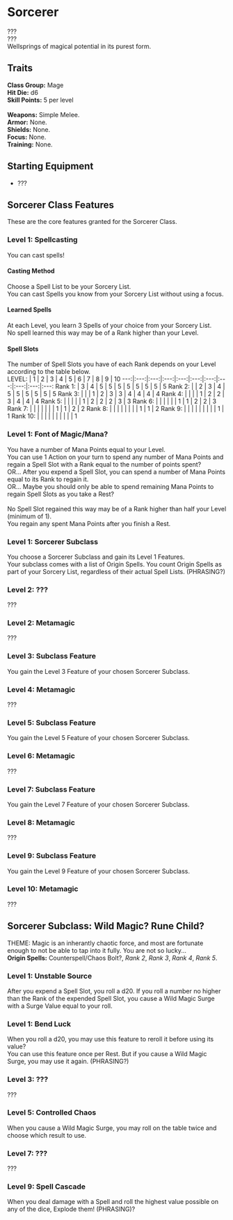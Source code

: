 # Sorcerer
??? <br>
??? <br>
Wellsprings of magical potential in its purest form. <br>

## Traits
**Class Group:** Mage <br>
**Hit Die:** d6 <br>
**Skill Points:** 5 per level <br>
<br>
**Weapons:** Simple Melee. <br>
**Armor:** None. <br>
**Shields:** None. <br>
**Focus:** None. <br>
**Training:** None. <br>

## Starting Equipment
+ ???

## Sorcerer Class Features
These are the core features granted for the Sorcerer Class.

### Level 1: Spellcasting
You can cast spells!
#### Casting Method
Choose a Spell List to be your Sorcery List. <br>
You can cast Spells you know from your Sorcery List without using a focus.
#### Learned Spells
At each Level, you learn 3 Spells of your choice from your Sorcery List. <br>
No spell learned this way may be of a Rank higher than your Level.
#### Spell Slots
The number of Spell Slots you have of each Rank depends on your Level according to the table below. <br>
LEVEL: | 1 | 2 | 3 | 4 | 5 | 6 | 7 | 8 | 9 | 10 
---:|:---:|:---:|:---:|:---:|:---:|:---:|:---:|:---:|:---:|:---:
Rank 1: | 3 | 4 | 5 | 5 | 5 | 5 | 5 | 5 | 5 | 5 
Rank 2: | | 2 | 3 | 4 | 5 | 5 | 5 | 5 | 5 | 5
Rank 3: | | | 1 | 2 | 3 | 3 | 4 | 4 | 4 | 4
Rank 4: | | | | 1 | 2 | 2 | 3 | 4 | 4 | 4
Rank 5: | | | | | 1 | 2 | 2 | 2 | 3 | 3
Rank 6: | | | | | | 1 | 1 | 2 | 2 | 3
Rank 7: | | | | | | | 1 | 1 | 2 | 2 
Rank 8: | | | | | | | | 1 | 1 | 2
Rank 9: | | | | | | | | | 1 | 1
Rank 10: | | | | | | | | | | 1

### Level 1: Font of Magic/Mana?
You have a number of Mana Points equal to your Level. <br>
You can use 1 Action on your turn to spend any number of Mana Points and regain a Spell Slot with a Rank equal to the number of points spent? <br>
OR... After you expend a Spell Slot, you can spend a number of Mana Points equal to its Rank to regain it. <br>
OR... Maybe you should only be able to spend remaining Mana Points to regain Spell Slots as you take a Rest? <br>
<br>
No Spell Slot regained this way may be of a Rank higher than half your Level (minimum of 1). <br>
You regain any spent Mana Points after you finish a Rest.

### Level 1: Sorcerer Subclass
You choose a Sorcerer Subclass and gain its Level 1 Features. <br>
Your subclass comes with a list of Origin Spells. You count Origin Spells as part of your Sorcery List, regardless of their actual Spell Lists. (PHRASING?)

### Level 2: ???
???

### Level 2: Metamagic
???

### Level 3: Subclass Feature
You gain the Level 3 Feature of your chosen Sorcerer Subclass.

### Level 4: Metamagic
???

### Level 5: Subclass Feature
You gain the Level 5 Feature of your chosen Sorcerer Subclass.

### Level 6: Metamagic
???

### Level 7: Subclass Feature
You gain the Level 7 Feature of your chosen Sorcerer Subclass.

### Level 8: Metamagic
???

### Level 9: Subclass Feature
You gain the Level 9 Feature of your chosen Sorcerer Subclass.

### Level 10: Metamagic
???

## Sorcerer Subclass: Wild Magic? Rune Child? 
THEME: Magic is an inherantly chaotic force, and most are fortunate enough to not be able to tap into it fully. You are not so lucky... <br>
**Origin Spells:** Counterspell/Chaos Bolt?, *Rank 2*, *Rank 3*, *Rank 4*, *Rank 5*.

### Level 1: Unstable Source
After you expend a Spell Slot, you roll a d20. If you roll a number no higher than the Rank of the expended Spell Slot, you cause a Wild Magic Surge with a Surge Value equal to your roll.
### Level 1: Bend Luck
When you roll a d20, you may use this feature to reroll it before using its value? <br>
You can use this feature once per Rest. But if you cause a Wild Magic Surge, you may use it again. (PHRASING?)

### Level 3: ???
???

### Level 5: Controlled Chaos
When you cause a Wild Magic Surge, you may roll on the table twice and choose which result to use.

### Level 7: ???
???

### Level 9: Spell Cascade
When you deal damage with a Spell and roll the highest value possible on any of the dice, Explode them! (PHRASING)?
